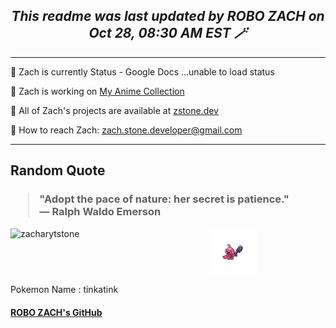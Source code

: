 <h2 align="center" style="font-style: italic; font-weight: bold;">This readme was last updated by ROBO ZACH on Oct 28, 08:30 AM EST 🪄 </h2></a>

---

🤖 Zach is currently Status - Google Docs ...unable to load status

🤖 Zach is working on [My Anime Collection](https://github.com/ZacharyTStone/My-Anime-Collection)

🤖 All of Zach's projects are available at [zstone.dev](https://www.zstone.dev/)

🤖 How to reach Zach: [zach.stone.developer@gmail.com](mailto:zach.stone.developer@gmail.com)

---

<!-- Add a Quotes section -->

## Random Quote

<h3>
<blockquote>
  "Adopt the pace of nature: her secret is patience."
<br>— Ralph Waldo Emerson
</blockquote>
</h3>

<div style="display: flex; flex-wrap: no-wrap; width: 100%; gap: 16px">
        <img width="60%" src="https://github-readme-streak-stats.herokuapp.com/?user=zacharytstone" alt="zacharytstone" />
    <img width="15%" class='poke-img' src='https://raw.githubusercontent.com/PokeAPI/sprites/master/sprites/pokemon/957.png' alt='tinkatink'/>
</div>

<span class="poke-name"> Pokemon Name : tinkatink</span>

#### [ROBO ZACH's GitHub](https://github.com/ROBO-ZACH)
